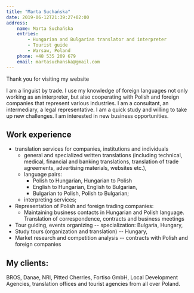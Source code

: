 ```yaml
---
title: "Marta Suchańska"
date: 2019-06-12T21:39:27+02:00
address:
    name: Marta Suchańska
    entries:
        - Hungarian and Bulgarian translator and interpreter
        - Tourist guide
        - Warsaw, Poland
    phone: +48 535 209 679
    email: martasuchanska@gmail.com
---
```


Thank you for visiting my website

I am a linguist by trade. I use my knowledge of foreign languages not only working as an interpreter, but also cooperating with Polish and foreign companies that represent various industries. I am a consultant, an intermediary, a legal representative. I am a quick study and willing to take up new challenges. I am interested in new business opportunities.

## Work experience

- translation services for companies, institutions and individuals
    - general and specialized written translations (including technical, medical, financial and banking translations, translation of trade agreements, advertising materials, websites etc.),
    - language pairs:
        - Polish to Hungarian, Hungarian to Polish
        - English to Hungarian, English to Bulgarian,
        - Bulgarian to Polish, Polish to Bulgarian;
    - interpreting services;
- Representation of Polish and foreign trading companies:
    - Maintaining business contacts in Hungarian and Polish language. Translation of correspondence, contracts and business meetings
- Tour guiding, events organizing -- specialization: Bulgaria, Hungary,
- Study tours (organization and translation) -- Hungary,
- Market research and competition analysis -- contracts with Polish and foreign companies

## My clients:

BROS, Danae, NRI, Pitted Cherries, Fortiso GmbH, Local Development Agencies, translation offices and tourist agencies from all over Poland.
